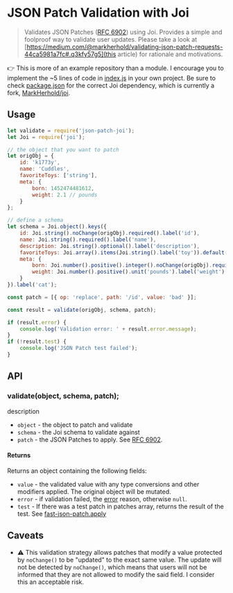 # JSON Patch Validation with Joi

> Validates JSON Patches ([RFC 6902](https://tools.ietf.org/html/rfc6902)) using Joi. Provides a simple and foolproof way to validate user updates. Please take a look at [https://medium.com/@markherhold/validating-json-patch-requests-44ca5981a7fc#.q3kfy57g5](this article) for rationale and motivations.

:point_right: This is more of an example repository than a module. I encourage you to implement the ~5 lines of code in [index.js](index.js) in your own project. Be sure to check [package.json](package.json) for the correct Joi dependency, which is currently a fork, [MarkHerhold/joi](https://github.com/MarkHerhold/joi).

## Usage

```js
let validate = require('json-patch-joi');
let Joi = require('joi');

// the object that you want to patch
let origObj = {
    id: 'k1773y',
    name: 'Cuddles',
    favoriteToys: ['string'],
    meta: {
        born: 1452474481612,
        weight: 2.1 // pounds
    }
};

// define a schema
let schema = Joi.object().keys({
    id: Joi.string().noChange(origObj).required().label('id'),
    name: Joi.string().required().label('name'),
    description: Joi.string().optional().label('description'),
    favoriteToys: Joi.array().items(Joi.string().label('toy')).default([]).label('favoriteToys'),
    meta: {
        born: Joi.number().positive().integer().noChange(origObj).required().label('born'),
        weight: Joi.number().positive().unit('pounds').label('weight')
    }
}).label('cat');

const patch = [{ op: 'replace', path: '/id', value: 'bad' }];

const result = validate(origObj, schema, patch);

if (result.error) {
    console.log('Validation error: ' + result.error.message);
}
if (!result.test) {
    console.log('JSON Patch test failed');
}
```

## API

### validate(object, schema, patch);
description
* `object` - the object to patch and validate
* `schema` - the Joi schema to validate against
* `patch` - the JSON Patches to apply. See [RFC 6902](https://tools.ietf.org/html/rfc6902).

#### Returns
Returns an object containing the following fields:
* `value` - the validated value with any type conversions and other modifiers applied. The original object will be mutated.
* `error` - if validation failed, the [error](https://github.com/hapijs/joi/blob/v7.2.1/API.md#errors) reason, otherwise `null`.
* `test` - If there was a test patch in patches array, returns the result of the test. See [fast-json-patch.apply](https://github.com/Starcounter-Jack/JSON-Patch#jsonpatchapply-obj-object-patches-array-validate-boolean--boolean)

## Caveats

* :warning: This validation strategy allows patches that modify a value protected by `noChange()` to be "updated" to the exact same value. The update will not be detected by `noChange()`, which means that users will not be informed that they are not allowed to modify the said field. I consider this an acceptable risk.
